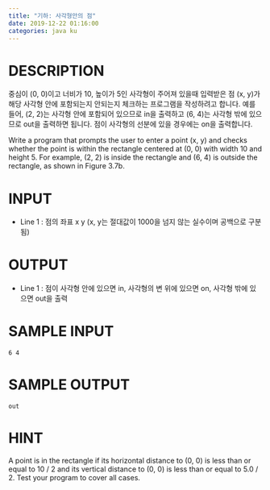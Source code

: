 ```yaml
---
title: "기하: 사각형안의 점"
date: 2019-12-22 01:16:00
categories: java ku
---
```


# DESCRIPTION
중심이 (0, 0)이고 너비가 10, 높이가 5인 사각형이 주어져 있을때 입력받은 점 (x, y)가 해당 사각형 안에 포함되는지 안되는지 체크하는 프로그램을 작성하려고 합니다. 예를 들어, (2, 2)는 사각형 안에 포함되어 있으므로 in을 출력하고 (6, 4)는 사각형 밖에 있으므로 out을 출력하면 됩니다. 점이 사각형의 선분에 있을 경우에는 on을 출력합니다.

Write a program that prompts the user to enter a point (x, y) and checks whether the point is within the rectangle centered at (0, 0) with width 10 and height 5. For example, (2, 2) is inside the rectangle and (6, 4) is outside the rectangle, as shown in Figure 3.7b.

# INPUT
* Line 1 : 점의 좌표 x y (x, y는 절대값이 1000을 넘지 않는 실수이며 공백으로 구분됨)

# OUTPUT
* Line 1 : 점이 사각형 안에 있으면 in, 사각형의 변 위에 있으면 on, 사각형 밖에 있으면 out을 출력

# SAMPLE INPUT
```
6 4
```
# SAMPLE OUTPUT
```
out
```

# HINT
A point is in the rectangle if its horizontal distance to (0, 0) is less than or equal to 10 / 2 and its vertical distance to (0, 0) is less than or equal to 5.0 / 2. Test your program to cover all cases.

<script src="https://gist.github.com/DetegiCE/08c76ddcb4e71fb36a1051f4f70b45ea.js"></script>
